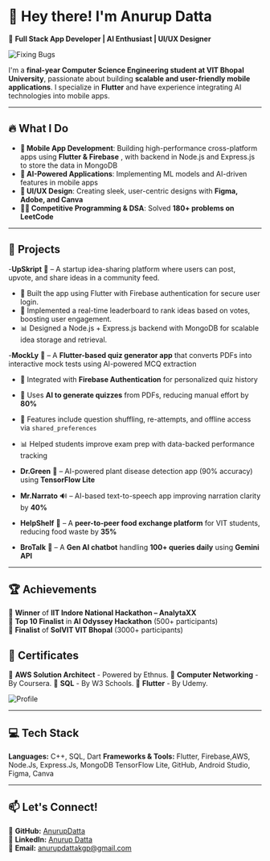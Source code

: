 # 👋 Hey there! I'm Anurup Datta  

🚀 **Full Stack App Developer | AI Enthusiast | UI/UX Designer**  

![Fixing Bugs](https://media.giphy.com/media/iIqmM5tTjmpOB9mpbn/giphy.gif)  

I'm a **final-year Computer Science Engineering student at VIT Bhopal University**, passionate about building **scalable and user-friendly mobile applications**. I specialize in **Flutter** and have experience integrating AI technologies into mobile apps.  

---

## 🔥 What I Do  
- **📱 Mobile App Development**: Building high-performance cross-platform apps using **Flutter & Firebase** , with backend in Node.js and Express.js to store the data in MongoDB 
- **🧠 AI-Powered Applications**: Implementing ML models and AI-driven features in mobile apps  
- **🎨 UI/UX Design**: Creating sleek, user-centric designs with **Figma, Adobe, and Canva**  
- **👨‍💻 Competitive Programming & DSA**: Solved **180+ problems on LeetCode**  

---

## 🚀 Projects  
-**UpSkript** 🧠 – A startup idea-sharing platform where users can post, upvote, and share ideas in a community feed. 
  - 🔐 Built the app using Flutter with Firebase authentication for secure user login.  
  - 📝 Implemented a real-time leaderboard to rank ideas based on votes, boosting user engagement.  
  - 📊 Designed a Node.js + Express.js backend with MongoDB for scalable idea storage and retrieval.

-**MockLy** 🧠 – A **Flutter-based quiz generator app** that converts PDFs into interactive mock tests using AI-powered MCQ extraction  
  - 🔐 Integrated with **Firebase Authentication** for personalized quiz history  
  - 🧠 Uses **AI to generate quizzes** from PDFs, reducing manual effort by **80%**  
  - 📝 Features include question shuffling, re-attempts, and offline access via `shared_preferences`  
  - 📊 Helped students improve exam prep with data-backed performance tracking

- **Dr.Green** 🌱 – AI-powered plant disease detection app (90% accuracy) using **TensorFlow Lite**  
- **Mr.Narrato** 🔊 – AI-based text-to-speech app improving narration clarity by **40%**  
- **HelpShelf** 🍔 – A **peer-to-peer food exchange platform** for VIT students, reducing food waste by **35%**  
- **BroTalk** 🤖 – A **Gen AI chatbot** handling **100+ queries daily** using **Gemini API**  

---

## 🏆 Achievements  
🥇 **Winner** of **IIT Indore National Hackathon – AnalytaXX**  
🏅 **Top 10 Finalist** in **AI Odyssey Hackathon** (500+ participants)  
🥈 **Finalist** of **SolVIT VIT Bhopal** (3000+ participants)  

## 📜  Certificates  
📜  **AWS Solution Architect** - Powered by Ethnus.
📜  **Computer Networking** - By Coursera. 
📜  **SQL** - By W3 Schools.
📜  **Flutter** - By Udemy.

![Profile](https://media.giphy.com/media/26AHONQ79FdWZhAI0/giphy.gif)  

---

## 💻 Tech Stack  
**Languages:**  C++, SQL, Dart 
**Frameworks & Tools:** Flutter, Firebase,AWS, Node.Js, Express.Js, MongoDB TensorFlow Lite, GitHub, Android Studio, Figma, Canva  

---

## 📫 Let's Connect!  
🔗 **GitHub:** [AnurupDatta](https://github.com/AnurupDatta)  
💼 **LinkedIn:** [Anurup Datta](https://www.linkedin.com/in/anurup-datta-1ab634251/)  
📧 **Email:** anurupdattakgp@gmail.com  
